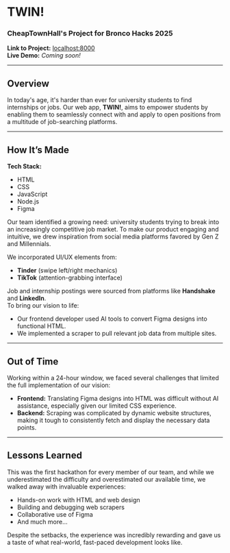 # TWIN!
### CheapTownHall's Project for Bronco Hacks 2025

**Link to Project:** [localhost:8000](http://localhost:8000)  
**Live Demo:** *Coming soon!*

---

## Overview

In today's age, it's harder than ever for university students to find internships or jobs. Our web app, **TWIN!**, aims to empower students by enabling them to seamlessly connect with and apply to open positions from a multitude of job-searching platforms.

---

##  How It’s Made

**Tech Stack:**  
- HTML  
- CSS  
- JavaScript  
- Node.js  
- Figma

Our team identified a growing need: university students trying to break into an increasingly competitive job market. To make our product engaging and intuitive, we drew inspiration from social media platforms favored by Gen Z and Millennials.

We incorporated UI/UX elements from:
- **Tinder** (swipe left/right mechanics)
- **TikTok** (attention-grabbing interface)

Job and internship postings were sourced from platforms like **Handshake** and **LinkedIn**.  
To bring our vision to life:
- Our frontend developer used AI tools to convert Figma designs into functional HTML.
- We implemented a scraper to pull relevant job data from multiple sites.

---

##  Out of Time

Working within a 24-hour window, we faced several challenges that limited the full implementation of our vision:

- **Frontend:** Translating Figma designs into HTML was difficult without AI assistance, especially given our limited CSS experience.
- **Backend:** Scraping was complicated by dynamic website structures, making it tough to consistently fetch and display the necessary data points.

---

##  Lessons Learned

This was the first hackathon for every member of our team, and while we underestimated the difficulty and overestimated our available time, we walked away with invaluable experiences:

- Hands-on work with HTML and web design
- Building and debugging web scrapers
- Collaborative use of Figma
- And much more...

Despite the setbacks, the experience was incredibly rewarding and gave us a taste of what real-world, fast-paced development looks like.
